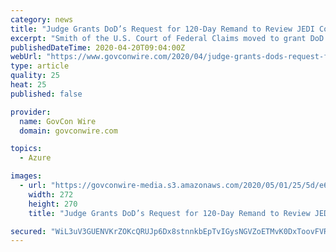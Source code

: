 ```yaml
---
category: news
title: "Judge Grants DoD’s Request for 120-Day Remand to Review JEDI Contract Award Decision"
excerpt: "Smith of the U.S. Court of Federal Claims moved to grant DoD’s request to stop further action on the case to pave the way for the Pentagon to reassess certain aspects of its JEDI contract award decision."
publishedDateTime: 2020-04-20T09:04:00Z
webUrl: "https://www.govconwire.com/2020/04/judge-grants-dods-request-for-120-day-remand-to-review-jedi-contract-award-decision/"
type: article
quality: 25
heat: 25
published: false

provider:
  name: GovCon Wire
  domain: govconwire.com

topics:
  - Azure

images:
  - url: "https://govconwire-media.s3.amazonaws.com/2020/05/01/25/5d/e6/af/58/94/96/b4/a0If300000MFBfoEAH-NASA_human_landing_system_20190724png.png"
    width: 272
    height: 270
    title: "Judge Grants DoD’s Request for 120-Day Remand to Review JEDI Contract Award Decision"

secured: "WiL3uV3GUENVKrZOKcQRUJp6Dx8stnnkbEpTvIGysNGVZoETMvK0DxToovFVRh3A+l95K2xJ4zybouQnvA0yIbxqKvyFDDKQDFcHg1QFWNFK8SFaMyuWj1zade0A76AqgHP3oQupiUXEs8IogQ5kyewCFjdEX59zN66ocef4YCKF7Px+cOk6KBbt5+dtSBpgVwba+yZYx0Ca5ofzYJdHUgGkuuYuu6ShYvyv6XQUnXiW+gQaXuheVgCG11f77fJu06LUKhxjsyueF6Yswbbnc3ZduTOOUJol1nlzY2OeGG00CZn0BNnB31kxB6hBRpJtDKMHtJRQZXLqZUpBtZNyvXhV3sgrQiCPqIlB1jP68z2rv1NgR/hkfLfmC5X5jJ52bdX4u7heh4MmMBVrnyDVMN6UlVpMJ5mv4PEGiubgUP22+cekQsf4hNSiPyqgstRBMwORR56Pqc6jXOd7NG1RfoDnnLxEfUg3GVmkt1r7aVY=;iM1A1Mh0G2YaBP9u/LSqrw=="
---
```


